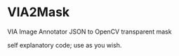 # VIA2Mask
VIA Image Annotator JSON to OpenCV transparent mask

self explanatory code; use as you wish.
